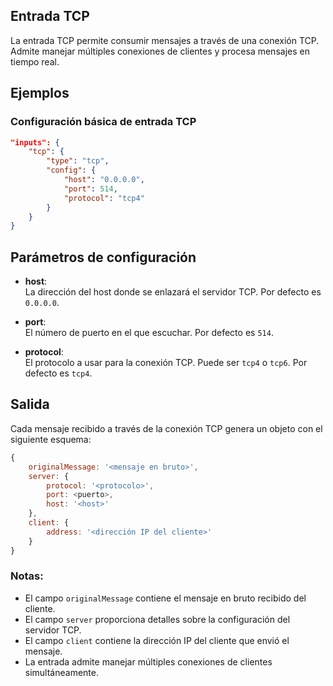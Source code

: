 ## Entrada TCP

La entrada TCP permite consumir mensajes a través de una conexión TCP. Admite manejar múltiples conexiones de clientes y procesa mensajes en tiempo real.

## Ejemplos

### Configuración básica de entrada TCP
```json
"inputs": {
	"tcp": {
		"type": "tcp",
		"config": {
			"host": "0.0.0.0",
			"port": 514,
			"protocol": "tcp4"
		}
	}
}
```

## Parámetros de configuración

- **host**:  
  La dirección del host donde se enlazará el servidor TCP. Por defecto es `0.0.0.0`.

- **port**:  
  El número de puerto en el que escuchar. Por defecto es `514`.

- **protocol**:  
  El protocolo a usar para la conexión TCP. Puede ser `tcp4` o `tcp6`. Por defecto es `tcp4`.

## Salida

Cada mensaje recibido a través de la conexión TCP genera un objeto con el siguiente esquema:
```javascript
{
	originalMessage: '<mensaje en bruto>',
	server: {
		protocol: '<protocolo>',
		port: <puerto>,
		host: '<host>'
	},
	client: {
		address: '<dirección IP del cliente>'
	}
}
```

### Notas:
- El campo `originalMessage` contiene el mensaje en bruto recibido del cliente.
- El campo `server` proporciona detalles sobre la configuración del servidor TCP.
- El campo `client` contiene la dirección IP del cliente que envió el mensaje.
- La entrada admite manejar múltiples conexiones de clientes simultáneamente.
